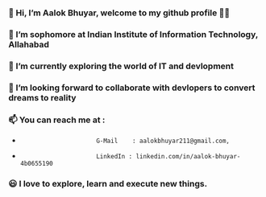 ### 👋 Hi, I’m Aalok Bhuyar, welcome to my github profile 👨‍💻
### 👀 I’m sophomore at Indian Institute of Information Technology, Allahabad
### 🌱 I’m currently exploring the world of IT and devlopment
### 👯 I’m looking forward to collaborate with devlopers to convert dreams to reality 
### 📫 You can reach me at : 
-                          G-Mail    : aalokbhuyar211@gmail.com,
-                          LinkedIn : linkedin.com/in/aalok-bhuyar-4b0655190
### 😃 I love to explore, learn and execute new things.
